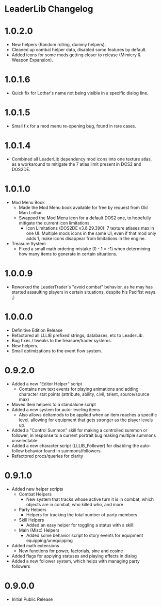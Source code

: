 LeaderLib Changelog
=======
# 1.0.2.0
* New helpers (Random rolling, dummy helpers).
* Cleaned up combat helper data, disabled some features by default.
* Added icons for some mods getting closer to release (Mimicry & Weapon Expansion).

# 1.0.1.6
* Quick fix for Lothar's name not being visible in a specific dialog line.

# 1.0.1.5
* Small fix for a mod menu re-opening bug, found in rare cases.

# 1.0.1.4
* Combined all LeaderLib dependency mod icons into one texture atlas, as a workaround to mitigate the 7 atlas limit present in DOS2 and DOS2DE.

# 1.0.1.0
* Mod Menu Book
	* Made the Mod Menu book available for free by request from Old Man Lothar.
	* Swapped the Mod Menu icon for a default DOS2 one, to hopefully mitigate the current icon limitations.
		* Icon Limitations (DOS2DE v3.6.29.390): 7 texture atlases max in one UI. Multiple mods icons in the same UI, even if that mod only adds 1, make icons disappear from limitations in the engine.
* Treasure System
	* Fixed a small math ordering mistake (0 - 1 = -1) when determining how many items to generate in certain situations.

# 1.0.0.9  
* Reworked the LeaderTrader's "avoid combat" behavior, as he may has started assaulting players in certain situations, despite his Pacifist ways. ;)

# 1.0.0.0
* Definitive Edition Release
* Refactored all LLLIB prefixed strings, databases, etc to LeaderLib.
* Bug fixes / tweaks to the treasure/trader systems.
* New helpers.
* Small optimizations to the event flow system.


# 0.9.2.0
* Added a new "Editor Helper" script
	* Contains new text events for playing animations and adding character stat points (attribute, ability, civil, talent, source/source max)
* Moved item helpers to a standalone script
* Added a new system for auto-leveling items
	* Also allows deltamods to be applied when an item reaches a specific level, allowing for equipment that gets stronger as the player levels up.
* Added a "Control Summon" skill for making a controlled summon or follower, in response to a current portrait bug making multiple summons unselectable
* Added a new character script (LLLIB_Follower) for disabling the auto-follow behavior found in summons/followers.
* Refactored procs/queries for clarity

# 0.9.1.0
* Added new helper scripts
	* Combat Helpers
		* New system that tracks whose active turn it is in combat, which objects are in combat, who killed who, and more
	* Party Helpers
		* Helpers for tracking the total number of party members
	* Skill Helpers
		* Added an easy helper for toggling a status with a skill
	* Main (Misc) Helpers
		* Added some behavior script to story events for equipment equipping/unequipping
* Added math extensions
	* New functions for power, factorials, sine and cosine
* Added flags for applying statuses and playing effects in dialog
* Added a new follower system, which helps with managing party followers

# 0.9.0.0
* Initial Public Release
